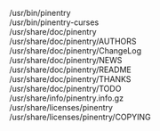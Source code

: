 /usr/bin/pinentry  
/usr/bin/pinentry-curses  
/usr/share/doc/pinentry  
/usr/share/doc/pinentry/AUTHORS  
/usr/share/doc/pinentry/ChangeLog  
/usr/share/doc/pinentry/NEWS  
/usr/share/doc/pinentry/README  
/usr/share/doc/pinentry/THANKS  
/usr/share/doc/pinentry/TODO  
/usr/share/info/pinentry.info.gz  
/usr/share/licenses/pinentry  
/usr/share/licenses/pinentry/COPYING  
